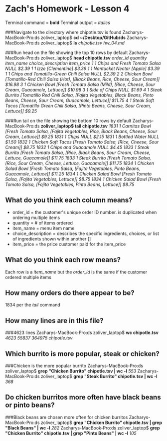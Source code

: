 # Zach's Homework - Lesson 4

Terminal command = **bold**
Terminal output = *italics*

###Navigate to the directory where chipotle.tsv is found
Zacharys-MacBook-Pro:ds zoliver_laptop$ **cd ~/Desktop/GitHub/ds**
Zacharys-MacBook-Pro:ds zoliver_laptop$ **ls**
*chipotle.tsv	hw_04.md*


###Run head on the file showing the top 10 rows by default
Zacharys-MacBook-Pro:ds zoliver_laptop$ **head chipotle.tsv**
*order_id	quantity	item_name	choice_description	item_price
1	1	Chips and Fresh Tomato Salsa	NULL	$2.39
1	1	Izze	[Clementine]	$3.39
1	1	Nantucket Nectar	[Apple]	$3.39
1	1	Chips and Tomatillo-Green Chili Salsa	NULL	$2.39
2	2	Chicken Bowl	[Tomatillo-Red Chili Salsa (Hot), [Black Beans, Rice, Cheese, Sour Cream]]	$16.98
3	1	Chicken Bowl	[Fresh Tomato Salsa (Mild), [Rice, Cheese, Sour Cream, Guacamole, Lettuce]]	$10.98
3	1	Side of Chips	NULL	$1.69
4	1	Steak Burrito	[Tomatillo Red Chili Salsa, [Fajita Vegetables, Black Beans, Pinto Beans, Cheese, Sour Cream, Guacamole, Lettuce]]	$11.75
4	1	Steak Soft Tacos	[Tomatillo Green Chili Salsa, [Pinto Beans, Cheese, Sour Cream, Lettuce]]	$9.25*


###Run tail on the file showing the bottom 10 rows by default
Zacharys-MacBook-Pro:ds **zoliver_laptop$ tail chipotle.tsv**
*1831	1	Carnitas Bowl	[Fresh Tomato Salsa, [Fajita Vegetables, Rice, Black Beans, Cheese, Sour Cream, Lettuce]]	$9.25
1831	1	Chips	NULL	$2.15
1831	1	Bottled Water	NULL	$1.50
1832	1	Chicken Soft Tacos	[Fresh Tomato Salsa, [Rice, Cheese, Sour Cream]]	$8.75
1832	1	Chips and Guacamole	NULL	$4.45
1833	1	Steak Burrito	[Fresh Tomato Salsa, [Rice, Black Beans, Sour Cream, Cheese, Lettuce, Guacamole]]	$11.75
1833	1	Steak Burrito	[Fresh Tomato Salsa, [Rice, Sour Cream, Cheese, Lettuce, Guacamole]]	$11.75
1834	1	Chicken Salad Bowl	[Fresh Tomato Salsa, [Fajita Vegetables, Pinto Beans, Guacamole, Lettuce]]	$11.25
1834	1	Chicken Salad Bowl	[Fresh Tomato Salsa, [Fajita Vegetables, Lettuce]]	$8.75
1834	1	Chicken Salad Bowl	[Fresh Tomato Salsa, [Fajita Vegetables, Pinto Beans, Lettuce]]	$8.75*


## What do you think each column means?
* order_id = the customer's unique order ID number. is duplicated when ordering multiple items
* quantity = # of items ordered
* item_name = menu item name
* choice_description = describes the specific ingredients, choices, or list of ingredients shown within another []
* item_price = the price customer paid for the item_price


## What do you think each row means?
Each row is a *item_name* but the *order_id* is the same if the customer ordered multiple items


## How many orders do there appear to be?
1834 per the *tail* command


## How many lines are in this file?
###4623 lines
Zacharys-MacBook-Pro:ds zoliver_laptop$ **wc chipotle.tsv**
    *4623   55837  364975 chipotle.tsv*


## Which burrito is more popular, steak or chicken?
###Chicken is the more popular burrito
Zacharys-MacBook-Pro:ds zoliver_laptop$ **grep "Chicken Burrito" chipotle.tsv | wc -l**
     *553*
Zacharys-MacBook-Pro:ds zoliver_laptop$ **grep "Steak Burrito" chipotle.tsv | wc -l**
     *368*



## Do chicken burritos more often have black beans or pinto beans?
###Black beans are chosen more often for chicken burritos
Zacharys-MacBook-Pro:ds zoliver_laptop$ **grep "Chicken Burrito" chipotle.tsv | grep "Black Beans" | wc -l**
     *282*
Zacharys-MacBook-Pro:ds zoliver_laptop$ **grep "Chicken Burrito" chipotle.tsv | grep "Pinto Beans" | wc -l**
     *105*
